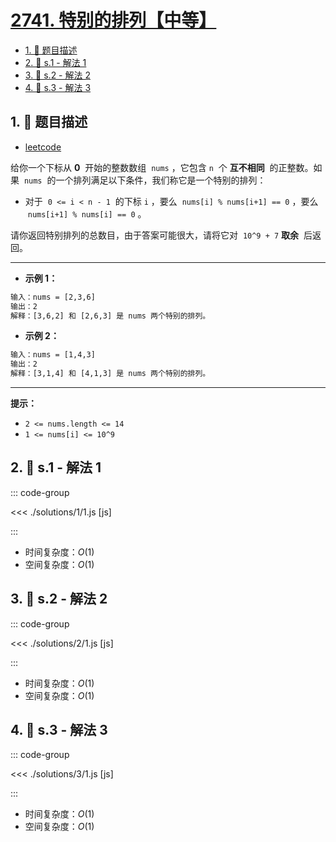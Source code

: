 # [2741. 特别的排列【中等】](https://github.com/tnotesjs/TNotes.leetcode/tree/main/notes/2741.%20%E7%89%B9%E5%88%AB%E7%9A%84%E6%8E%92%E5%88%97%E3%80%90%E4%B8%AD%E7%AD%89%E3%80%91)

<!-- region:toc -->

- [1. 📝 题目描述](#1--题目描述)
- [2. 🎯 s.1 - 解法 1](#2--s1---解法-1)
- [3. 🎯 s.2 - 解法 2](#3--s2---解法-2)
- [4. 🎯 s.3 - 解法 3](#4--s3---解法-3)

<!-- endregion:toc -->

## 1. 📝 题目描述

- [leetcode](https://leetcode.cn/problems/special-permutations/)

给你一个下标从 **0**  开始的整数数组  `nums` ，它包含 `n`  个 **互不相同**  的正整数。如果  `nums`  的一个排列满足以下条件，我们称它是一个特别的排列：

- 对于  `0 <= i < n - 1`  的下标 `i` ，要么  `nums[i] % nums[i+1] == 0` ，要么  `nums[i+1] % nums[i] == 0` 。

请你返回特别排列的总数目，由于答案可能很大，请将它对  `10^9 + 7` **取余**  后返回。

---

- **示例 1：**

```txt
输入：nums = [2,3,6]
输出：2
解释：[3,6,2] 和 [2,6,3] 是 nums 两个特别的排列。
```

- **示例 2：**

```txt
输入：nums = [1,4,3]
输出：2
解释：[3,1,4] 和 [4,1,3] 是 nums 两个特别的排列。
```

---

**提示：**

- `2 <= nums.length <= 14`
- `1 <= nums[i] <= 10^9`

## 2. 🎯 s.1 - 解法 1

::: code-group

<<< ./solutions/1/1.js [js]

:::

- 时间复杂度：$O(1)$
- 空间复杂度：$O(1)$

## 3. 🎯 s.2 - 解法 2

::: code-group

<<< ./solutions/2/1.js [js]

:::

- 时间复杂度：$O(1)$
- 空间复杂度：$O(1)$

## 4. 🎯 s.3 - 解法 3

::: code-group

<<< ./solutions/3/1.js [js]

:::

- 时间复杂度：$O(1)$
- 空间复杂度：$O(1)$

